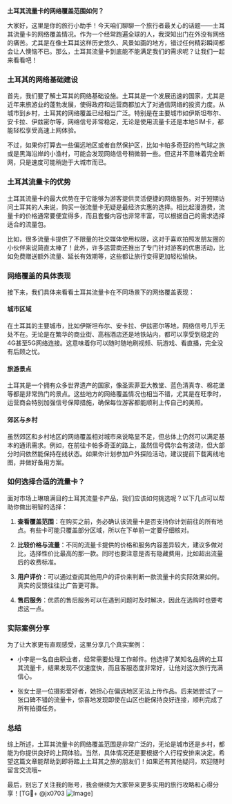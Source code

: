 **土耳其流量卡的网络覆盖范围如何？**

大家好，这里是你的旅行小助手！今天咱们聊聊一个旅行者最关心的话题——土耳其流量卡的网络覆盖情况。作为一个经常跑遍全球的人，我深知出门在外没有网络的痛苦。尤其是在像土耳其这样历史悠久、风景如画的地方，错过任何精彩瞬间都会让人懊恼不已。那么，土耳其流量卡到底能不能满足我们的需求呢？让我们一起来看看吧！

### 土耳其的网络基础建设

首先，我们要了解土耳其的网络基础设施。土耳其是一个发展迅速的国家，尤其是近年来旅游业的蓬勃发展，使得政府和运营商都加大了对通信网络的投资力度。从城市到乡村，土耳其的网络覆盖已经相当广泛。特别是在主要城市如伊斯坦布尔、安卡拉、伊兹密尔等，网络信号非常稳定，无论是使用流量卡还是本地SIM卡，都能轻松享受高速上网体验。

不过，如果你打算去一些偏远地区或者自然保护区，比如卡帕多奇亚的热气球之旅或是黑海沿岸的小渔村，可能会发现网络信号稍微弱一些。但这并不意味着完全断网，只是速度可能稍逊于大城市而已。

### 土耳其流量卡的优势

土耳其流量卡的最大优势在于它能够为游客提供灵活便捷的网络服务。对于短期访问土耳其的人来说，购买一张流量卡无疑是最经济实惠的选择。相比起漫游费，流量卡的价格通常要便宜得多，而且套餐内容也非常丰富，可以根据自己的需求选择适合的流量包。

比如，很多流量卡提供了不限量的社交媒体使用权限，这对于喜欢拍照发朋友圈的小伙伴来说简直太棒了！此外，许多运营商还推出了专门针对游客的优惠活动，比如免费赠送额外流量、延长有效期等，这些都让旅行变得更加轻松愉快。

### 网络覆盖的具体表现

接下来，我们具体来看看土耳其流量卡在不同场景下的网络覆盖表现：

#### 城市区域
在土耳其的主要城市，比如伊斯坦布尔、安卡拉、伊兹密尔等地，网络信号几乎无处不在。无论是在繁华的商业街、高档酒店还是地铁站内，都可以享受到稳定的4G甚至5G网络连接。这意味着你可以随时随地刷视频、玩游戏、看直播，完全没有后顾之忧。

#### 旅游景点
土耳其是一个拥有众多世界遗产的国家，像圣索菲亚大教堂、蓝色清真寺、棉花堡等都是非常热门的景点。这些地方的网络覆盖情况也相当不错，尤其是在旺季时，运营商会特别加强信号保障措施，确保每位游客都能顺利上传自己的美照。

#### 郊区与乡村
虽然郊区和乡村地区的网络覆盖相对城市来说略显不足，但总体上仍然可以满足基本的通讯需求。例如，在前往卡帕多奇亚的路上，虽然信号偶尔会有波动，但大部分时间依然能保持在线状态。如果你计划参加户外探险活动，建议提前下载离线地图，并做好备用方案。

### 如何选择合适的流量卡？

面对市场上琳琅满目的土耳其流量卡产品，我们应该如何挑选呢？以下几点可以帮助你做出明智的选择：

1. **查看覆盖范围**：在购买之前，务必确认该流量卡是否支持你计划前往的所有地点。有些卡可能只覆盖部分区域，所以在下单前一定要仔细核对。

2. **比较价格与流量**：不同的流量卡提供的价格和服务内容差异较大，建议多做对比，选择性价比最高的那一款。同时也要注意是否有隐藏费用，比如超出流量后的收费标准。

3. **用户评价**：可以通过查阅其他用户的评价来判断一款流量卡的实际效果如何。真实的反馈往往比广告更可靠。

4. **售后服务**：优质的售后服务可以在遇到问题时及时解决，因此在选购时也要考虑这一点。

### 实际案例分享

为了让大家更有直观感受，这里分享几个真实案例：

- 小李是一名自由职业者，经常需要处理工作邮件。他选择了某知名品牌的土耳其流量卡，结果发现不仅速度快，而且客服态度非常好，让他对这次旅行充满信心。
  
- 张女士是一位摄影爱好者，她担心在偏远地区无法上传作品。后来她尝试了一张口碑不错的流量卡，惊喜地发现即使在山区也能保持良好连接，顺利完成了所有拍摄任务。

### 总结

综上所述，土耳其流量卡的网络覆盖范围是非常广泛的，无论是城市还是乡村，都能为你提供良好的上网体验。当然，具体情况还是要根据个人行程安排来决定。希望这篇文章能帮助到即将踏上土耳其之旅的朋友们！如果还有其他疑问，欢迎随时留言交流哦~

最后，别忘了关注我的账号，我会继续为大家带来更多实用的旅行攻略和心得分享！[TG💪+ @jx0703 ![Image](https://github.com/user-attachments/assets/dbca1d08-cadb-493c-b0ec-ad6f7a83f270)]